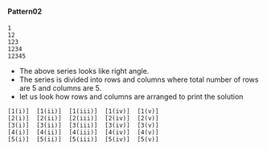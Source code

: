#### Pattern02

```
1
12
123
1234
12345
```
* The above series looks like right angle.
* The series is divided into rows and columns where total number of rows are 5 and columns are 5.
* let us look how rows and columns are arranged to print the solution
```
[1(i)]  [1(ii)]  [1(iii)]  [1(iv)]  [1(v)]
[2(i)]  [2(ii)]  [2(iii)]  [2(iv)]  [2(v)]
[3(i)]  [3(ii)]  [3(iii)]  [3(iv)]  [3(v)]
[4(i)]  [4(ii)]  [4(iii)]  [4(iv)]  [4(v)]
[5(i)]  [5(ii)]  [5(iii)]  [5(iv)]  [5(v)]

```




